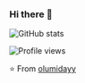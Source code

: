 ### Hi there 👋

![GitHub stats](https://github-readme-stats.vercel.app/api?username=niambaust17&show_icons=true)

![Profile views](https://gpvc.arturio.dev/niambaust17)

⭐️ From [olumidayy](https://github.com/niambaust17)
